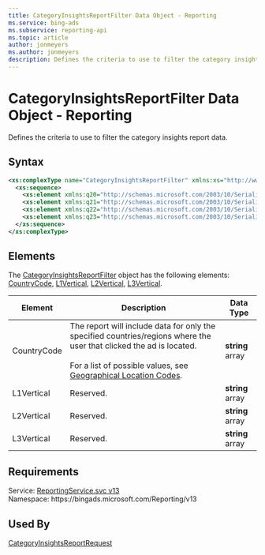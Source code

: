 ```yaml
---
title: CategoryInsightsReportFilter Data Object - Reporting
ms.service: bing-ads
ms.subservice: reporting-api
ms.topic: article
author: jonmeyers
ms.author: jonmeyers
description: Defines the criteria to use to filter the category insights report data.
---
```

# CategoryInsightsReportFilter Data Object - Reporting
Defines the criteria to use to filter the category insights report data.

## Syntax
```xml
<xs:complexType name="CategoryInsightsReportFilter" xmlns:xs="http://www.w3.org/2001/XMLSchema">
  <xs:sequence>
    <xs:element xmlns:q20="http://schemas.microsoft.com/2003/10/Serialization/Arrays" minOccurs="0" name="CountryCode" nillable="true" type="q20:ArrayOfstring" />
    <xs:element xmlns:q21="http://schemas.microsoft.com/2003/10/Serialization/Arrays" minOccurs="0" name="L1Vertical" nillable="true" type="q21:ArrayOfstring" />
    <xs:element xmlns:q22="http://schemas.microsoft.com/2003/10/Serialization/Arrays" minOccurs="0" name="L2Vertical" nillable="true" type="q22:ArrayOfstring" />
    <xs:element xmlns:q23="http://schemas.microsoft.com/2003/10/Serialization/Arrays" minOccurs="0" name="L3Vertical" nillable="true" type="q23:ArrayOfstring" />
  </xs:sequence>
</xs:complexType>
```

## <a name="elements"></a>Elements

The [CategoryInsightsReportFilter](categoryinsightsreportfilter.md) object has the following elements: [CountryCode](#countrycode), [L1Vertical](#l1vertical), [L2Vertical](#l2vertical), [L3Vertical](#l3vertical).

|Element|Description|Data Type|
|-----------|---------------|-------------|
|<a name="countrycode"></a>CountryCode|The report will include data for only the specified countries/regions where the user that clicked the ad is located.<br/><br/>For a list of possible values, see [Geographical Location Codes](../guides/geographical-location-codes.md).|**string** array|
|<a name="l1vertical"></a>L1Vertical|Reserved.|**string** array|
|<a name="l2vertical"></a>L2Vertical|Reserved.|**string** array|
|<a name="l3vertical"></a>L3Vertical|Reserved.|**string** array|

## Requirements
Service: [ReportingService.svc v13](https://reporting.api.bingads.microsoft.com/Api/Advertiser/Reporting/v13/ReportingService.svc)  
Namespace: https\://bingads.microsoft.com/Reporting/v13  

## Used By
[CategoryInsightsReportRequest](categoryinsightsreportrequest.md)  
